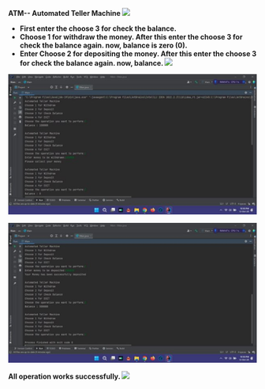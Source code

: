 ﻿**ATM-- Automated Teller Machine ![](Aspose.Words.84790ca1-4541-4190-a9e0-bf2b55d59b62.001.png)**

- **First enter the choose 3 for check the balance.** 
- **Choose 1 for withdraw the money. After this enter the choose 3 for check the balance again. now, balance is zero (0).** 
- **Enter Choose 2 for depositing the money. After this enter the choose 3 for check the balance again. now, balance. ![](Aspose.Words.84790ca1-4541-4190-a9e0-bf2b55d59b62.002.png)**

![](Aspose.Words.84790ca1-4541-4190-a9e0-bf2b55d59b62.003.jpeg)

![](Aspose.Words.84790ca1-4541-4190-a9e0-bf2b55d59b62.004.jpeg)

**All operation works successfully. ![](Aspose.Words.84790ca1-4541-4190-a9e0-bf2b55d59b62.005.png)**
